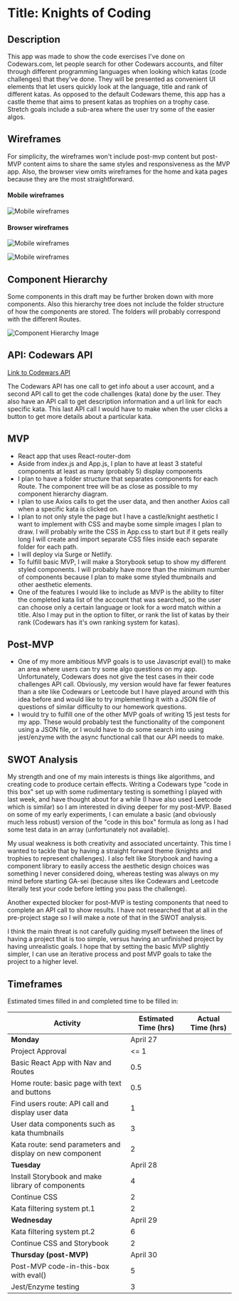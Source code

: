 # Title: Knights of Coding

## Description
This app was made to show the code exercises I've done on Codewars.com, let people search for other Codewars accounts, and filter through different programming languages when looking which katas (code challenges) that they've done. They will be presented as convenient UI elements that let users quickly look at the language, title and rank of different katas. As opposed to the default Codewars theme, this app has a castle theme that aims to present katas as trophies on a trophy case. Stretch goals include a sub-area where the user try some of the easier algos. 

## Wireframes

For simplicity, the wireframes won't include post-mvp content but post-MVP content aims to share the same styles and responsiveness as the MVP app. Also, the browser view omits wireframes for the home and kata pages because they are the most straightforward.

#### Mobile wireframes

![Mobile wireframes](project2_wireframe_mobile.png)

#### Browser wireframes 

![Mobile wireframes](project2_wireframe_browser1.png)

![Mobile wireframes](project2_wireframe_browser2.png)

## Component Hierarchy 

Some components in this draft may be further broken down with more components. Also this hierarchy tree does not include the folder structure of how the components are stored. The folders will probably correspond with the different Routes.

![Component Hierarchy Image](project2_hierarchy.png)

## API: Codewars API

[Link to Codewars API](https://dev.codewars.com/#get-user)

The Codewars API has one call to get info about a user account, and a second API call to get the code challenges (kata) done by the user. They also have an API call to get description information and a url link for each specific kata. This last API call I would have to make when the user clicks a button to get more details about a particular kata.

## MVP 
  * React app that uses React-router-dom
  * Aside from index.js and App.js, I plan to have at least 3 stateful components at least as many (probably 5) display components 
  * I plan to have a folder structure that separates components for each Route. The component tree will be as close as possible to my component hierarchy diagram.
  * I plan to use Axios calls to get the user data, and then another Axios call when a specific kata is clicked on.
  * I plan to not only style the page but I have a castle/knight aesthetic I want to implement with CSS and maybe some simple images I plan to draw. I will probably write the CSS in App.css to start but if it gets really long I will create and import separate CSS files inside each separate folder for each path. 
  * I will deploy via Surge or Netlify.
  * To fulfill basic MVP, I will make a Storybook setup to show my different styled components. I will probably have more than the minimum number of components because I plan to make some styled thumbnails and other aesthetic elements.
  * One of the features I would like to include as MVP is the ability to filter the completed kata list of the account that was searched, so the user can choose only a certain language or look for a word match within a title. Also I may put in the option to filter, or rank the list of katas by their rank (Codewars has it's own ranking system for katas).

## Post-MVP 
  * One of my more ambitious MVP goals is to use Javascript eval() to make an area where users can try some algo questions on my app. Unfortunately, Codewars does not give the test cases in their code challenges API call. Obviously, my version would have far fewer features than a site like Codewars or Leetcode but I have played around with this idea before and would like to try implementing it with a JSON file of questions of similar difficulty to our homework questions.
  * I would try to fulfill one of the other MVP goals of writing 15 jest tests for my app. These would probably test the functionality of the component using a JSON file, or I would have to do some search into using jest/enzyme with the async functional call that our API needs to make.  

## SWOT Analysis 
My strength and one of my main interests is things like algorithms, and creating code to produce certain effects. Writing a Codewars type "code in this box" set up with some rudimentary testing is something I played with last week, and have thought about for a while (I have also used Leetcode which is similar) so I am interested in diving deeper for my post-MVP. Based on some of my early experiments, I can emulate a basic (and obviously much less robust) version of the "code in this box" formula as long as I had some test data in an array (unfortunately not available).

My usual weakness is both creativity and associated uncertainty. This time I wanted to tackle that by having a straight forward theme (knights and trophies to represent challenges). I also felt like Storybook and having a component library to easily access the aesthetic design choices was something I never considered doing, whereas testing was always on my mind before starting GA-sei (because sites like Codewars and Leetcode literally test your code before letting you pass the challenge). 

Another expected blocker for post-MVP is testing components that need to complete an API call to show results. I have not researched that at all in the pre-project stage so I will make a note of that in the SWOT analysis.

I think the main threat is not carefully guiding myself between the lines of having a project that is too simple, versus having an unfinished project by having unrealistic goals. I hope that by setting the basic MVP slightly simpler, I can use an iterative process and post MVP goals to take the project to a higher level.

## Timeframes 

Estimated times filled in and completed time to be filled in:

| Activity | Estimated Time (hrs) | Actual Time (hrs) |
| -------- | -------------- | ----------- |
| __Monday__ | April 27 | |
| Project Approval | <= 1 | |
| Basic React App with Nav and Routes | 0.5 | |
| Home route: basic page with text and buttons | 0.5 | | 
| Find users route: API call and display user data | 1 | |
| User data components such as kata thumbnails | 3 | |
| Kata route: send parameters and display on new component | 2 | |
| __Tuesday__ | April 28 | |
| Install Storybook and make library of components | 4 | |
| Continue CSS | 2 | |
| Kata filtering system pt.1 | 2 | |
| __Wednesday__ | April 29| |
| Kata filtering system pt.2 | 6 | |
| Continue CSS and Storybook | 2 | |
| __Thursday (post-MVP)__ | April 30 | |
| Post-MVP code-in-this-box with eval() | 5 | |
| Jest/Enzyme testing | 3 |  |
